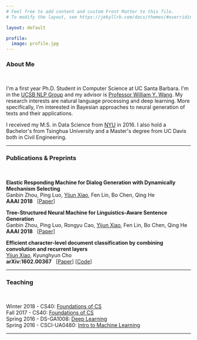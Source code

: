 ```yaml
---
# Feel free to add content and custom Front Matter to this file.
# To modify the layout, see https://jekyllrb.com/docs/themes/#overriding-theme-defaults

layout: default

profile:
  image: profile.jpg
---
```

### About Me
&nbsp;

I'm a first year Ph.D. Student in Computer Science at UC Santa Barbara. I'm in the [UCSB NLP Group](http://nlp.cs.ucsb.edu) and my advisor is [Professor William Y. Wang](http://www.cs.ucsb.edu/~william/). My research interests are natural language processing and deep learning. More specifically, I'm interested in Bayesian approaches to neural generation of texts and their applications.

I received my M.S. in Data Science from [NYU](https://cds.nyu.edu) in 2016. I also hold a Bachelor's from Tsinghua University and a Master's degree from UC Davis both in Civil Engineering.

---

### Publications & Preprints
&nbsp;

**Elastic Responding Machine for Dialog Generation with Dynamically Mechanism Selecting**  
Ganbin Zhou, Ping Luo, <u>Yijun Xiao</u>, Fen Lin, Bo Chen, Qing He  
**AAAI 2018** &nbsp; [[Paper](https://www.aaai.org/ocs/index.php/AAAI/AAAI18/paper/viewFile/16316/16134)]

**Tree-Structured Neural Machine for Linguistics-Aware Sentence Generation**  
Ganbin Zhou, Ping Luo, Rongyu Cao, <u>Yijun Xiao</u>, Fen Lin, Bo Chen, Qing He  
**AAAI 2018** &nbsp; [[Paper](https://arxiv.org/abs/1705.00321)]

**Efficient character-level document classification by combining convolution and recurrent layers**  
<u>Yijun Xiao</u>, Kyunghyun Cho  
**arXiv:1602.00367** &nbsp; [[Paper](https://arxiv.org/abs/1602.00367)] [[Code]()]

---

### Teaching
&nbsp;

Winter 2018 - CS40: [Foundations of CS]()  
Fall 2017 - CS40: [Foundations of CS](http://william.cs.ucsb.edu/courses/index.php/Fall_2017_CS40_Foundations_of_Computer_Science)  
Spring 2016 - DS-GA1008: [Deep Learning](https://cilvr.nyu.edu/doku.php?id=courses:deeplearning2016:start)  
Spring 2016 - CSCI-UA0480: [Intro to Machine Learning](https://people.csail.mit.edu/dsontag/courses/ml16)

---